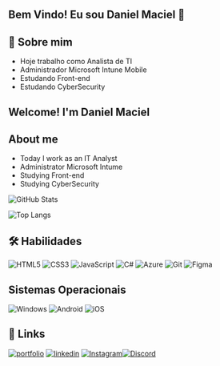 ## Bem Vindo! Eu sou Daniel Maciel 👋








## 🚀 Sobre mim
- Hoje trabalho como Analista de TI
- Administrador Microsoft Intune Mobile
- Estudando Front-end
- Estudando CyberSecurity 

## Welcome! I'm Daniel Maciel 
## About me 
- Today I work as an IT Analyst
- Administrator Microsoft Intume
- Studying Front-end
- Studying CyberSecurity  

![GitHub Stats](https://github-readme-stats.vercel.app/api?username=danielmaciel89&theme=transparent&bg_color=000&border_color=30A3DC&show_icons=true&icon_color=30A3DC&title_color=E94D5F&text_color=FFF)

![Top Langs](https://github-readme-stats-git-masterrstaa-rickstaa.vercel.app/api/top-langs/?username=danielmaciel89&bg_color=000&border_color=30A3DC&title_color=E94D5F&text_color=FFF)


## 🛠 Habilidades
![HTML5](https://img.shields.io/badge/HTML5-E34F26?style=for-the-badge&logo=html5&logoColor=white)
![CSS3](https://img.shields.io/badge/CSS3-1572B6?style=for-the-badge&logo=css3&logoColor=white)
![JavaScript](https://img.shields.io/badge/JavaScript-F7DF1E?style=for-the-badge&logo=javascript&logoColor=black)
![C#](https://img.shields.io/badge/C%23-239120?style=for-the-badge&logo=c-sharp&logoColor=white)
![Azure](https://img.shields.io/badge/Azure-blue?style=for-the-badge&logo=microsoft%20azure&logoColor=blue&labelColor=FFFFFF&link=https%3A%2F%2Fimages.app.goo.gl%2FK7PN1jYJd57x4q7A8)
![Git](https://img.shields.io/badge/GIT-E44C30?style=for-the-badge&logo=git&logoColor=white)
	![Figma](https://img.shields.io/badge/Figma-696969?style=for-the-badge&logo=figma&logoColor=figma)

## Sistemas Operacionais 
![Windows](https://img.shields.io/badge/Windows-000?style=for-the-badge&logo=windows&logoColor=2CA5E0)
![Android](https://img.shields.io/badge/Android-3DDC84?style=for-the-badge&logo=android&logoColor=white)
![iOS](https://img.shields.io/badge/iOS-000000?style=for-the-badge&logo=ios&logoColor=white)

## 🔗 Links
[![portfolio](https://img.shields.io/badge/my_portfolio-000?style=for-the-badge&logo=ko-fi&logoColor=white)]()
[![linkedin](https://img.shields.io/badge/linkedin-0A66C2?style=for-the-badge&logo=linkedin&logoColor=white)](https://www.linkedin.com/in/daniel-maciel-50924860)
[![Instagram](https://img.shields.io/badge/-Instagram-%23E4405F?style=for-the-badge&logo=instagram&logoColor=white)](https://www.instagram.com/daniel_macielsjc/)[![Discord](https://img.shields.io/badge/Discord-7289DA?style=for-the-badge&logo=discord&logoColor=white)](https://discord.com/channels/@gamexplay.)

